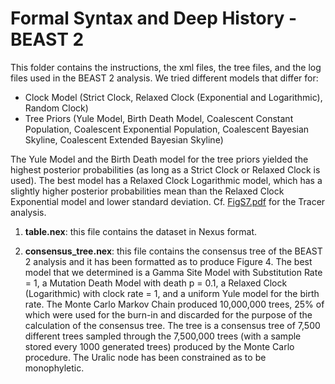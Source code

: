 # Formal Syntax and Deep History - BEAST 2
This folder contains the instructions, the xml files, the tree files, and the log files used in the BEAST 2 analysis.
We tried different models that differ for:

- Clock Model (Strict Clock, Relaxed Clock (Exponential and Logarithmic), Random Clock)
- Tree Priors (Yule Model, Birth Death Model, Coalescent Constant Population, Coalescent Exponential Population, Coalescent Bayesian Skyline, Coalescent Extended Bayesian Skyline)

The Yule Model and the Birth Death model for the tree priors yielded the highest posterior probabilities (as long as a Strict Clock or Relaxed Clock is used). The best model has a Relaxed Clock Logarithmic model, which has a slightly higher posterior probabilities mean than the Relaxed Clock Exponential model and lower standard deviation. Cf. [FigS7.pdf](https://github.com/Andceo/Formal_Syntax_Deep_History/blob/master/Figures_Supplementary/FigS7.pdf) for the Tracer analysis.

1. **table.nex**: this file contains the dataset in Nexus format.

2. **consensus_tree.nex**: this file contains the consensus tree of the BEAST 2 analysis and it has been formatted as to produce Figure 4. The best model that we determined is a Gamma Site Model with Substitution Rate = 1, a Mutation Death Model with death p = 0.1, a Relaxed Clock (Logarithmic) with clock rate = 1, and a uniform Yule model for the birth rate. The Monte Carlo Markov Chain produced 10,000,000 trees, 25% of which were used for the burn-in and discarded for the purpose of the calculation of the consensus tree. The tree is a consensus tree of 7,500 different trees sampled through the 7,500,000 trees (with a sample stored every 1000 generated trees) produced by the Monte Carlo procedure. The Uralic node has been constrained as to be monophyletic.
